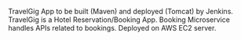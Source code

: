 TravelGig App to be built (Maven) and deployed (Tomcat) by Jenkins.
TravelGig is a Hotel Reservation/Booking App. Booking Microservice handles APIs related to bookings.
Deployed on AWS EC2 server.